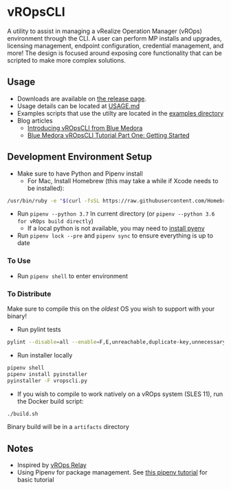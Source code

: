 # vROpsCLI

A utility to assist in managing a vRealize Operation Manager (vROps) environment through the CLI.  A user can perform MP installs and upgrades, licensing management,
endpoint configuration, credential management, and more!  The design is focused around exposing core functionality that can be scripted to make more complex solutions.

## Usage

* Downloads are available on [the release page](https://github.com/BlueMedoraPublic/vropscli/releases).
* Usage details can be located at [USAGE.md](USAGE.md)
* Examples scripts that use the utilty are located in the [examples directory](https://github.com/BlueMedoraPublic/vropscli/tree/master/examples)
* Blog articles
  * [Introducing vROpsCLI from Blue Medora](https://bluemedora.com/introducing-vropscli-from-blue-medora/)
  * [Blue Medora vROpsCLI Tutorial Part One: Getting Started](https://bluemedora.com/blue-medora-vropscli-tutorial-part-one-getting-started/)

## Development Environment Setup

* Make sure to have Python and Pipenv install
  * For Mac, Install Homebrew (this may take a while if Xcode needs to be installed):

```sh
/usr/bin/ruby -e "$(curl -fsSL https://raw.githubusercontent.com/Homebrew/install/master/install)"
```

* Run `pipenv --python 3.7` In current directory (or `pipenv --python 3.6 for vROps build directly`)
  * If a local python is not available, you may need to [install pyenv](https://github.com/pyenv/pyenv-installer)
* Run `pipenv lock --pre` and `pipenv sync` to ensure everything is up to date

### To Use

* Run `pipenv shell` to enter environment

### To Distribute

Make sure to compile this on the *oldest* OS you wish to support with your binary!


* Run pylint tests

```sh
pylint --disable=all --enable=F,E,unreachable,duplicate-key,unnecessary-semicolon,global-variable-not-assigned,unused-variable,binary-op-exception,bad-format-string,anomalous-backslash-in-string,bad-open-mode *.py
```

* Run installer locally

```sh
pipenv shell
pipenv install pyinstaller
pyinstaller -F vropscli.py
```

* If you wish to compile to work natively on a vROps system (SLES 11), run the Docker build script:

```sh
./build.sh
```

Binary build will be in a `artifacts` directory

## Notes

* Inspired by [vROps Relay](https://github.com/johnddias/vropsrelay)
* Using Pipenv for package management.  See [this pipenv tutorial](https://jcutrer.com/howto/dev/python/pipenv-pipfile) for basic tutorial
